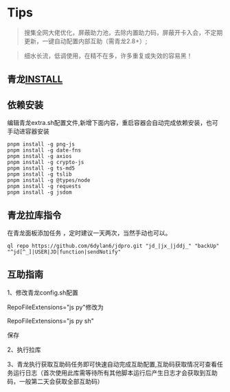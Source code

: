 

# Tips

>搜集全网大佬优化，屏蔽助力池，去除内置助力码，屏蔽开卡入会，不定期更新，一键自动配置内部互助（需青龙2.8+）;
 
>细水长流，低调使用，在精不在多，许多重复或失效的容易黑！

## 青龙[INSTALL](https://github.com/6dylan6/jdpro/tree/main/docker)

## 依赖安装
编辑青龙extra.sh配置文件,新增下面内容，重启容器会自动完成依赖安装，也可手动进容器安装
```
pnpm install -g png-js
pnpm install -g date-fns
pnpm install -g axios
pnpm install -g crypto-js
pnpm install -g ts-md5
pnpm install -g tslib
pnpm install -g @types/node
pnpm install -g requests
pnpm install -g jsdom
```

## 青龙拉库指令
在青龙面板添加任务 ，定时建议一天两次，当然手动也可以。
```
ql repo https://github.com/6dylan6/jdpro.git "jd_|jx_|jddj_" "backUp" "^jd[^_]|USER|JD|function|sendNotify"
```
## 互助指南

1、修改青龙config.sh配置

RepoFileExtensions="js py"修改为

RepoFileExtensions="js py sh"

保存

2、执行拉库

3、青龙执行获取互助码任务即可快速自动完成互助配置,互助码获取情况可查看任务运行日志（首次使用此库需等待所有其他脚本运行后产生日志才会获取到互助码，一般第二天会获取全部互助码）
